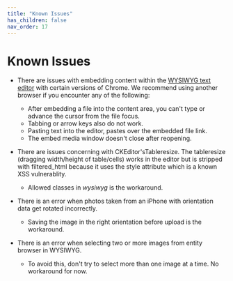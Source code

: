 ```yaml
---
title: "Known Issues"
has_children: false
nav_order: 17
---
```


# Known Issues

- There are issues with embedding content within the [WYSIWYG text editor](../wysiwyg/index.md) with certain versions of Chrome. We recommend using another browser if you encounter any of the following:
  - After embedding a file into the content area, you can't type or advance the cursor from the file focus.
  - Tabbing or arrow keys also do not work.
  - Pasting text into the editor, pastes over the embedded file link.
  - The embed media window doesn't close after reopening.


- There are issues concerning with CKEditor'sTableresize. The tableresize (dragging width/height of table/cells) works in the editor but is stripped with filtered_html because it uses the style attribute which is a known XSS vulnerablity.
  - Allowed classes in *wysiwyg* is the workaround.


- There is an error when photos taken from an iPhone with orientation data get rotated incorrectly.
  - Saving the image in the right orientation before upload is the workaround.


- There is an error when selecting two or more images from entity browser in WYSIWYG.
  - To avoid this, don't try to select more than one image at a time. No workaround for now.